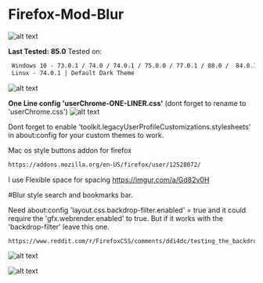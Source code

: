 # Firefox-Mod-Blur
![alt text](https://i.imgur.com/Hi1ocvT.png)

**Last Tested: 85.0**
Tested on:
```html
 Windows 10 - 73.0.1 / 74.0 / 74.0.1 / 75.0.0 / 77.0.1 / 80.0 /  84.0.1 | Default Dark Theme
 Linux - 74.0.1 | Default Dark Theme
```
![alt text](https://i.imgur.com/GklKQ6v.png)

**One Line config 'userChrome-ONE-LINER.css'** (dont forget to rename to 'userChrome.css')
![alt text](https://i.imgur.com/k6Yhsgl.png)


Dont forget to enable 'toolkit.legacyUserProfileCustomizations.stylesheets' in about:config for your custom themes to work.

Mac os style buttons addon for firefox 
```html
https://addons.mozilla.org/en-US/firefox/user/12528072/
```
I use Flexible space for spacing https://imgur.com/a/Gd82v0H 
 
#Blur style search and bookmarks bar.

Need about:config 'layout.css.backdrop-filter.enabled' = true
and it could require the 'gfx.webrender.enabled' to true. But if it works with the 'backdrop-filter' leave this one.
```
https://www.reddit.com/r/FirefoxCSS/comments/ddi4dc/testing_the_backdropfilter_in_the_url_dropdown/
```  
 ![alt text](https://i.imgur.com/bU7ahnk.png)
 
 ![alt text](https://i.imgur.com/OasXFqd.png)
 

